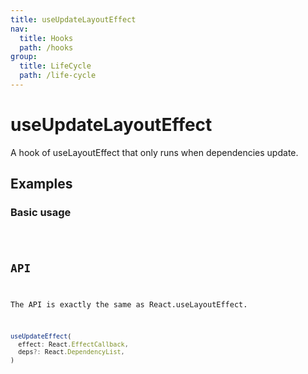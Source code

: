 ```yaml
---
title: useUpdateLayoutEffect
nav:
  title: Hooks
  path: /hooks
group:
  title: LifeCycle
  path: /life-cycle
---
```


# useUpdateLayoutEffect

A hook of useLayoutEffect that only runs when dependencies update.

## Examples

### Basic usage

<code src="./demo/demo1.tsx" />

## API

The API is exactly the same as React.useLayoutEffect.

```typescript
useUpdateEffect(
  effect: React.EffectCallback,
  deps?: React.DependencyList,
)
```